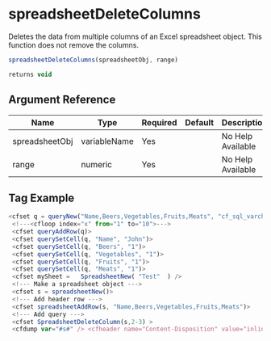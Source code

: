 # spreadsheetDeleteColumns

Deletes the data from multiple columns of an Excel spreadsheet object. This function does not remove the columns.

```javascript
spreadsheetDeleteColumns(spreadsheetObj, range)
```

```javascript
returns void
```

## Argument Reference

| Name | Type | Required | Default | Description |
| --- | --- | --- | --- | --- |
| spreadsheetObj | variableName | Yes |  | No Help Available |
| range | numeric | Yes |  | No Help Available |

## Tag Example

```javascript
<cfset q = queryNew("Name,Beers,Vegetables,Fruits,Meats", "cf_sql_varchar,cf_sql_integer,cf_sql_integer,cf_sql_integer,cf_sql_integer")> 
 <!---<cfloop index="x" from="1" to="10">---> 
 <cfset queryAddRow(q)> 
 <cfset querySetCell(q, "Name", "John")> 
 <cfset querySetCell(q, "Beers", "1")> 
 <cfset querySetCell(q, "Vegetables", "1")> 
 <cfset querySetCell(q, "Fruits", "1")> 
 <cfset querySetCell(q, "Meats", "1")> 
 <cfset mySheet =   SpreadsheetNew( "Test"  ) /> 
 <!--- Make a spreadsheet object ---> 
 <cfset s = spreadsheetNew()> 
 <!--- Add header row ---> 
 <cfset spreadsheetAddRow(s, "Name,Beers,Vegetables,Fruits,Meats")> 
 <!--- Add query ---> 
 <cfset SpreadsheetDeleteColumn(s,2-3) > 
 <cfdump var="#s#" /> <cfheader name="Content-Disposition" value="inline; filename=testFile.xls">  <cfcontent type="application/vnd.msexcel" variable="#SpreadSheetReadBinary(s)#">
```
